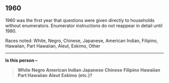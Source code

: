 
1960
------

1960 was the first year that questions were given directly to households without enumerators. Enumerator instructions do not reappear in detail until 1980. 

Races noted: White, Negro, Chinese, Japanese, American Indian, Filipino, Hawaiian, Part Hawaiian, Aleut, Eskimo, Other

------
**Is this person –**
> **White**
> **Negro**
> **American Indian**
> **Japanese**
> **Chinese**
> **Filipino**
> **Hawaiian**
> **Part Hawaiian**
> **Aleut**
> **Eskimo**
> **(etc.)?**
